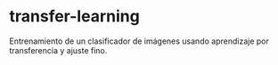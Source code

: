 # transfer-learning
Entrenamiento de un clasificador de imágenes usando aprendizaje por transferencia y ajuste fino.
